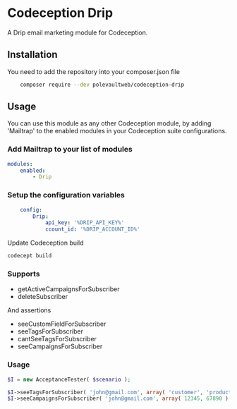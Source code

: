 Codeception Drip
==========

A Drip email marketing module for Codeception.

## Installation
You need to add the repository into your composer.json file

```bash
    composer require --dev polevaultweb/codeception-drip
```

## Usage

You can use this module as any other Codeception module, by adding 'Mailtrap' to the enabled modules in your Codeception suite configurations.

### Add Mailtrap to your list of modules

```yml
modules:
    enabled:
        - Drip
 ```  

### Setup the configuration variables

```yml
    config:
        Drip:
            api_key: '%DRIP_API_KEY%'
            ccount_id: '%DRIP_ACCOUNT_ID%'
 ```     
 
Update Codeception build
  
  ```bash
  codecept build
  ```
  
### Supports

* getActiveCampaignsForSubscriber
* deleteSubscriber

And assertions

* seeCustomFieldForSubscriber
* seeTagsForSubscriber
* cantSeeTagsForSubscriber
* seeCampaignsForSubscriber

### Usage

```php
$I = new AcceptanceTester( $scenario );

$I->seeTagsForSubscriber( 'john@gmail.com', array( 'customer', 'product-x' ) );
$I->seeCampaignsForSubscriber( 'john@gmail.com', array( 12345, 67890 ) );

```

